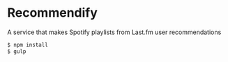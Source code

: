 # Recommendify
A service that makes Spotify playlists from Last.fm user recommendations


```bash
$ npm install
$ gulp
```
